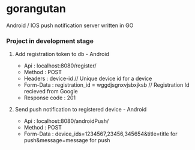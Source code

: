 # gorangutan
Android / IOS push notification server written in GO
### Project in development stage

1. Add registration token to db - Android
        
      - Api : localhost:8080/register/ 
      - Method : POST
      - Headers : device-id // Unique device id for a device
      - Form-Data : registration_id = wggdjsgnxvjsbxjksb // Registration Id recieved from Google 
      - Response code : 201

2. Send push notification to registered device - Android
     
      - Api : localhost:8080/androidPush/
      - Method : POST
      - Form-Data : device_ids=1234567,23456,345654&title=title for push&message=message for push
